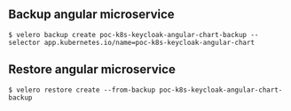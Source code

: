 ## Backup angular microservice
```
$ velero backup create poc-k8s-keycloak-angular-chart-backup --selector app.kubernetes.io/name=poc-k8s-keycloak-angular-chart
```

## Restore angular microservice
```
$ velero restore create --from-backup poc-k8s-keycloak-angular-chart-backup
```